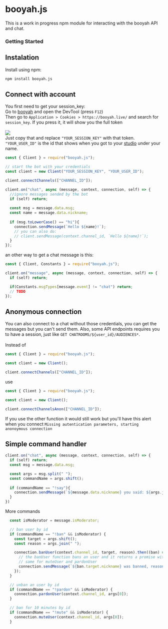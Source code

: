 # booyah.js
This is a work in progress npm module for interacting with the booyah API and chat.

### Getting Started

## Instalation
Install using npm:
```sh
npm install booyah.js
```

## Connect with account

You first need to get your session_key:
<br>
Go to [booyah](https://booyah.live/) and open the DevTool (press `F12`)
<br>
Then go to `Application > Cookies > https://booyah.live/` and search for `session_key`. If you press it, it will show you the full token
<br>
<br>
<img src="https://imgur.com/66gbxMS.png">
<br>
Just copy that and replace `"YOUR_SESSION_KEY"` with that token.
<br>
`"YOUR_USER_ID"` is the id that shows when you got to your [studio](https://booyah.live/mystudio) under your name.

```js
const { Client } = require("booyah.js");

// start the bot with your credentials
const client = new Client("YOUR_SESSION_KEY", "YOUR_USER_ID");

client.connectChannels(["CHANNEL_ID"]);

client.on("chat", async (message, context, connection, self) => {
  //ignore messages sended by the bot
  if (self) return;
  
  const msg = message.data.msg;
  const name = message.data.nickname;
  
  if (msg.toLowerCase() == "hi"){
    connection.sendMessage(`Hello ${name}!`);
    // you can also do:
    // client.sendMessage(context.channel_id, `Hello ${name}!`);
  }
});
```

an other way to get a chat message is this: 

```js
const { Client, Constants } = require("booyah.js");

client.on("message", async (message, context, connection, self) => {
  if (self) return;

  if(Constants.msgTypes[message.event] != "chat") return;
  // TODO
});
```

## Anonymous connection

You can also connect to a chat without those credentials, you can get the messages but you can't send them. Also, some API endpoints requires you to have a session, just like `GET CHATROOMS/${user_id}/AUDIENCES*`.
<br>
<br>
Instead of 

```js
const { Client } = require("booyah.js");

const client = new Client();

client.connectChannels(["CHANNEL_ID"]);
```
use 

```js
const { Client } = require("booyah.js");

const client = new Client();

client.connectChannelsAnon(["CHANNEL_ID"]);
```
If you use the other function it would still work but you'll have this alert when you connect `Missing autentication parameters, starting anonoymous connection`

## Simple command handler

```js
client.on("chat", async (message, context, connection, self) => {
  if (self) return;
  const msg = message.data.msg;

  const args = msg.split(" ");
  const commandName = args.shift();
  
  if (commandName == "!say"){
    connection.sendMessage(`${message.data.nickname} you said: ${args.join(" ")}`);
  }
})
```
More commands
```js
  const isModerator = message.isModerator;

  // ban user by id 
  if (commandName == "!ban" && isModerator) {
    const target = args.shift();
    const reason = args.join(" ");

    connection.banUser(context.channel_id, target, reason).then((ban) => {
      // the banUser function bans an user and it returns a promise with the banned user and the channel where he got banned 
      // same for muteUser and pardonUser
      connection.sendMessage(`${ban.target.nickname} was banned, reason: ${reason}`);
    });
  }

  // unban an user by id
  if (commandName == "!pardon" && isModerator) {
    connection.pardonUser(context.channel_id, args[0]);
  }

  // ban for 10 minutes by id
  if (commandName == "!mute" && isModerator) {
    connection.muteUser(context.channel_id, args[0]);
  }
```














